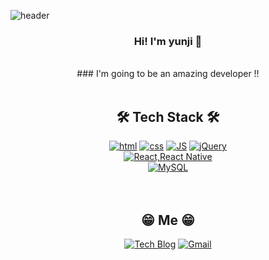 <!--
**JJangYunji/JJangYunji** is a ✨ _special_ ✨ repository because its `README.md` (this file) appears on your GitHub profile.

Here are some ideas to get you started:

- 🔭 I’m currently working on ...
- 🌱 I’m currently learning ...
- 👯 I’m looking to collaborate on ...
- 🤔 I’m looking for help with ...
- 💬 Ask me about ...
- 📫 How to reach me: ...
- 😄 Pronouns: ...
- ⚡ Fun fact: ...
-->

![header](https://capsule-render.vercel.app/api?type=waving&color=auto&height=300&section=header&text=I'm%20yunji&fontSize=90)

<div align=center>
  
  ### Hi! I'm yunji 🤚
  <br>
  ### I'm going to be an amazing developer !!
  <br><br>
  
  ## 🛠 Tech Stack 🛠
  [![html](https://img.shields.io/badge/Html-E34F26?style=flat-square&logo=Html5&logoColor=white)](https://github.com/Joowon0220/fullPage)
  [![css](https://img.shields.io/badge/CSS-1572B6?style=flat-square&logo=CSS3&logoColor=white)](https://github.com/Joowon0220/fullPage)
  [![JS](https://img.shields.io/badge/JavaScript-F7DF1E?style=flat-square&logo=JavaScript&logoColor=black)](https://github.com/Joowon0220/TODO-List)
  [![jQuery](https://img.shields.io/badge/jQuery-0085CA?style=flat-square&logo=jQuery&logoColor=black)](https://github.com/Joowon0220/TODO-List)
  <br>
  [![React,React Native](https://img.shields.io/badge/React%20/%20ReactNative-61DAFB?style=flat-square&logo=React&logoColor=black)](https://github.com/Joowon0220/My-app)
  <br>
  [![MySQL](https://img.shields.io/badge/MySQL-4479A1?style=flat-square&logo=MySQL&logoColor=white)](https://github.com/Joowon0220/Spring_Weather)
  <br><br><br>
  
  ##  😁 Me 😁
  [![Tech Blog](https://img.shields.io/badge/Blog-9999FF?style=flat-square&logo=blogger&logoColor=white)]()
  [![Gmail](https://img.shields.io/badge/Gmail-EA4335?style=flat-square&logo=Gmail&logoColor=white)](mailto:sshzi216@gmail.com)
